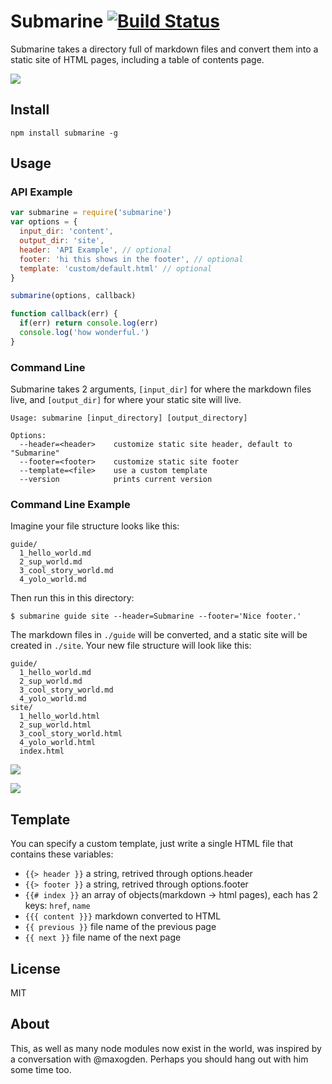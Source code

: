 # Submarine [![Build Status](https://travis-ci.org/muan/submarine.svg?branch=master)](https://travis-ci.org/muan/submarine)

Submarine takes a directory full of markdown files and convert them into a static site of HTML pages, including a table of contents page.

![](https://nodei.co/npm/submarine.png?downloads=true&stars=true)

## Install

```
npm install submarine -g
```

## Usage

### API Example

```javascript
var submarine = require('submarine')
var options = {
  input_dir: 'content',
  output_dir: 'site',
  header: 'API Example', // optional
  footer: 'hi this shows in the footer', // optional
  template: 'custom/default.html' // optional
}

submarine(options, callback)

function callback(err) {
  if(err) return console.log(err)
  console.log('how wonderful.')
}
```

### Command Line

Submarine takes 2 arguments, `[input_dir]` for where the markdown files live, and `[output_dir]` for where your static site will live.

```shell
Usage: submarine [input_directory] [output_directory]

Options:
  --header=<header>    customize static site header, default to "Submarine"
  --footer=<footer>    customize static site footer
  --template=<file>    use a custom template
  --version            prints current version
```

### Command Line Example

Imagine your file structure looks like this:

```shell
guide/
  1_hello_world.md
  2_sup_world.md
  3_cool_story_world.md
  4_yolo_world.md
```

Then run this in this directory:

```
$ submarine guide site --header=Submarine --footer='Nice footer.'
```

The markdown files in `./guide` will be converted, and a static site will be created in `./site`. Your new file structure will look like this:

```shell
guide/
  1_hello_world.md
  2_sup_world.md
  3_cool_story_world.md
  4_yolo_world.md
site/
  1_hello_world.html
  2_sup_world.html
  3_cool_story_world.html
  4_yolo_world.html
  index.html
```

![](http://cl.ly/image/0i0j3T3W1b1W/Image%202014-10-19%20at%2011.31.41%20PM.png)

![](http://cl.ly/image/3J3z413c1R0v/Image%202014-10-19%20at%2011.34.05%20PM.png)

## Template

You can specify a custom template, just write a single HTML file that contains these variables:

- `{{> header }}` a string, retrived through options.header
- `{{> footer }}` a string, retrived through options.footer
- `{{# index }}` an array of objects(markdown -> html pages), each has 2 keys: `href`, `name`
- `{{{ content }}}` markdown converted to HTML
- `{{ previous }}` file name of the previous page
- `{{ next }}` file name of the next page

## License

MIT

## About

This, as well as many node modules now exist in the world, was inspired by a conversation with @maxogden. Perhaps you should hang out with him some time too.
